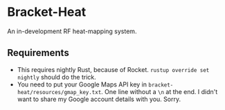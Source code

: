 # Bracket-Heat

An in-development RF heat-mapping system.

## Requirements

* This requires nightly Rust, because of Rocket. ```rustup override set nightly``` should do the trick.
* You need to put your Google Maps API key in `bracket-heat/resources/gmap_key.txt`. One line without a `\n` at the end. I didn't want to share my Google account details with you. Sorry.

